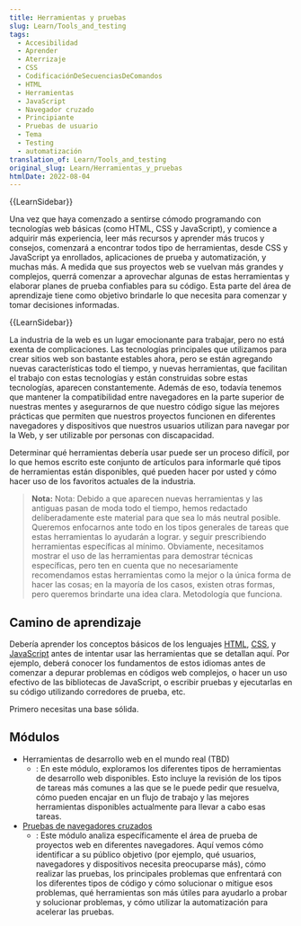 ```yaml
---
title: Herramientas y pruebas
slug: Learn/Tools_and_testing
tags:
  - Accesibilidad
  - Aprender
  - Aterrizaje
  - CSS
  - CodificaciónDeSecuenciasDeComandos
  - HTML
  - Herramientas
  - JavaScript
  - Navegador cruzado
  - Principiante
  - Pruebas de usuario
  - Tema
  - Testing
  - automatización
translation_of: Learn/Tools_and_testing
original_slug: Learn/Herramientas_y_pruebas
htmlDate: 2022-08-04
---
```

{{LearnSidebar}}

Una vez que haya comenzado a sentirse cómodo programando con tecnologías web básicas (como HTML, CSS y JavaScript), y comience a adquirir más experiencia, leer más recursos y aprender más trucos y consejos, comenzará a encontrar todos tipo de herramientas, desde CSS y JavaScript ya enrollados, aplicaciones de prueba y automatización, y muchas más. A medida que sus proyectos web se vuelvan más grandes y complejos, querrá comenzar a aprovechar algunas de estas herramientas y elaborar planes de prueba confiables para su código. Esta parte del área de aprendizaje tiene como objetivo brindarle lo que necesita para comenzar y tomar decisiones informadas.

{{LearnSidebar}}

La industria de la web es un lugar emocionante para trabajar, pero no está exenta de complicaciones. Las tecnologías principales que utilizamos para crear sitios web son bastante estables ahora, pero se están agregando nuevas características todo el tiempo, y nuevas herramientas, que facilitan el trabajo con estas tecnologías y están construidas sobre estas tecnologías, aparecen constantemente. Además de eso, todavía tenemos que mantener la compatibilidad entre navegadores en la parte superior de nuestras mentes y asegurarnos de que nuestro código sigue las mejores prácticas que permiten que nuestros proyectos funcionen en diferentes navegadores y dispositivos que nuestros usuarios utilizan para navegar por la Web, y ser utilizable por personas con discapacidad.

Determinar qué herramientas debería usar puede ser un proceso difícil, por lo que hemos escrito este conjunto de artículos para informarle qué tipos de herramientas están disponibles, qué pueden hacer por usted y cómo hacer uso de los favoritos actuales de la industria.

> **Nota:** Nota: Debido a que aparecen nuevas herramientas y las antiguas pasan de moda todo el tiempo, hemos redactado deliberadamente este material para que sea lo más neutral posible. Queremos enfocarnos ante todo en los tipos generales de tareas que estas herramientas lo ayudarán a lograr. y seguir prescribiendo herramientas específicas al mínimo. Obviamente, necesitamos mostrar el uso de las herramientas para demostrar técnicas específicas, pero ten en cuenta que no necesariamente recomendamos estas herramientas como la mejor o la única forma de hacer las cosas; en la mayoría de los casos, existen otras formas, pero queremos brindarte una idea clara. Metodología que funciona.

## Camino de aprendizaje

Debería aprender los conceptos básicos de los lenguajes [HTML](/es/docs/Learn/HTML), [CSS](/es/docs/Learn/CSS), y [JavaScript](/es/docs/Learn/JavaScript) antes de intentar usar las herramientas que se detallan aquí. Por ejemplo, deberá conocer los fundamentos de estos idiomas antes de comenzar a depurar problemas en códigos web complejos, o hacer un uso efectivo de las bibliotecas de JavaScript, o escribir pruebas y ejecutarlas en su código utilizando corredores de prueba, etc.

Primero necesitas una base sólida.

## Módulos

- Herramientas de desarrollo web en el mundo real (TBD)
  - : En este módulo, exploramos los diferentes tipos de herramientas de desarrollo web disponibles. Esto incluye la revisión de los tipos de tareas más comunes a las que se le puede pedir que resuelva, cómo pueden encajar en un flujo de trabajo y las mejores herramientas disponibles actualmente para llevar a cabo esas tareas.
- [Pruebas de navegadores cruzados](/es/docs/Learn/Tools_and_testing/Cross_browser_testing)
  - : Este módulo analiza específicamente el área de prueba de proyectos web en diferentes navegadores. Aquí vemos cómo identificar a su público objetivo (por ejemplo, qué usuarios, navegadores y dispositivos necesita preocuparse más), cómo realizar las pruebas, los principales problemas que enfrentará con los diferentes tipos de código y cómo solucionar o mitigue esos problemas, qué herramientas son más útiles para ayudarlo a probar y solucionar problemas, y cómo utilizar la automatización para acelerar las pruebas.
